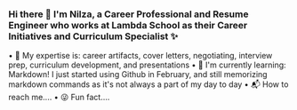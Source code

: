 ### Hi there 👋 I'm Nilza, a Career Professional and Resume Engineer who works at Lambda School as their Career Initiatives and Curriculum Specialist ✨

• 🧠 My expertise is: career artifacts, cover letters, negotiating, interview prep, curriculum development, and presentations
• 🌱 I'm currently learning: Markdown! I just started using Github in February, and still memorizing markdown commands as it's not always a part of my day to day
• 📬 How to reach me....
• 😜 Fun fact....
